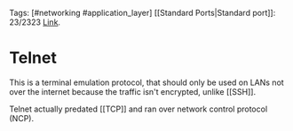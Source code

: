 Tags: [#networking #application_layer]
[[Standard Ports|Standard port]]: 23/2323
[Link](https://en.wikipedia.org/wiki/Telnet).

# Telnet

This is a terminal emulation protocol, that should only be used on LANs not over the internet because the traffic isn't encrypted, unlike [[SSH]].

Telnet actually predated [[TCP]] and ran over network control protocol (NCP).
